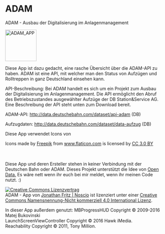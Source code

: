 # ADAM
ADAM - Ausbau der Digitalisierung im Anlagenmanagement


<IMG SRC="https://noscio.eu/ADAM/adamlogo.png" ALT="ADAM_APP" WIDTH=100 HEIGHT=100>

Diese App ist dazu gedacht, eine rasche Übersicht über die ADAM-API zu haben.
ADAM ist eine API, mit welcher man den Status von Aufzügen und Rolltreppen in
ganz Deutschland einsehen kann.


API-Beschreibung:
Bei ADAM handelt es sich um ein Projekt zum Ausbau der Digitalisierung im Anlagenmanagement.
Die API ermöglicht den Abruf des Betriebszustandes ausgewählter Aufzüge der DB Station&Service AG.
Eine Beschreibung der API steht unten zum Download bereit.

ADAM-API:
http://data.deutschebahn.com/dataset/api-adam (DB)

Aufzugdaten:
http://data.deutschebahn.com/dataset/data-aufzug (DB)

Diese App verwendet Icons von 
<div>Icons made by <a href="http://www.freepik.com" title="Freepik">Freepik</a> from <a href="http://www.flaticon.com" title="Flaticon">www.flaticon.com</a> is licensed by <a href="http://creativecommons.org/licenses/by/3.0/" title="Creative Commons BY 3.0" target="_blank">CC 3.0 BY</a></div>
<br>
<br>


Diese App und deren Ersteller stehen in keiner Verbindung mit der Deutschen Bahn oder ADAM.
Dieses Projekt unterstützt die Idee von <a href="https://de.wikipedia.org/wiki/Open_Data">Open Data.</a>
Es wäre nett wenn ihr euch bei mir meldet, wenn ihr meinen Code nutzt. :)


<a rel="license" href="http://creativecommons.org/licenses/by-nc/4.0/"><img alt="Creative Commons Lizenzvertrag" style="border-width:0" src="https://i.creativecommons.org/l/by-nc/4.0/88x31.png" /></a><br /><span xmlns:dct="http://purl.org/dc/terms/" href="http://purl.org/dc/dcmitype/InteractiveResource" property="dct:title" rel="dct:type">ADAM - App</span> von <a xmlns:cc="http://creativecommons.org/ns#" href="https://noscio.eu" property="cc:attributionName" rel="cc:attributionURL">Jonathan Fritz | Noscio</a> ist lizenziert unter einer <a rel="license" href="http://creativecommons.org/licenses/by-nc/4.0/">Creative Commons Namensnennung-Nicht kommerziell 4.0 International Lizenz</a>.

In dieser App außerdem genutzt:
MBProgressHUD Copyright © 2009-2016 Matej Bukovinski <br>
LaunchScreenViewController Copyright © 2016 Hawk iMedia. <br>
Reachability Copyright © 2011, Tony Million. <br>
